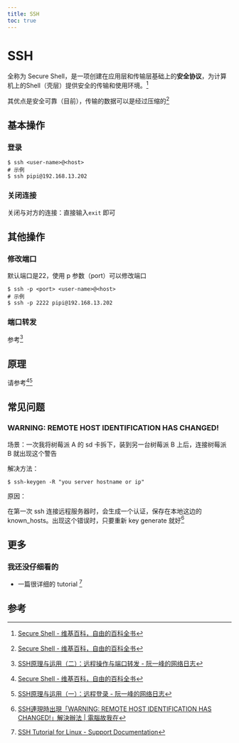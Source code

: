 ```yaml
---
title: SSH
toc: true
---
```




# SSH

全称为 Secure Shell，是一项创建在应用层和传输层基础上的**安全协议**，为计算机上的Shell（壳层）提供安全的传输和使用环境。[^2]

其优点是安全可靠（目前），传输的数据可以是经过压缩的[^2]

## 基本操作

### 登录

```shell
$ ssh <user-name>@<host>
# 示例
$ ssh pipi@192.168.13.202
```

### 关闭连接

关闭与对方的连接：直接输入`exit` 即可

## 其他操作

### 修改端口

默认端口是22，使用 p 参数（port）可以修改端口

```shell
$ ssh -p <port> <user-name>@<host> 
# 示例
$ ssh -p 2222 pipi@192.168.13.202
```

### 端口转发

参考[^4]

## 原理

请参考[^2][^3]

## 常见问题

### WARNING: REMOTE HOST IDENTIFICATION HAS CHANGED!

场景：一次我将树莓派 A 的 sd 卡拆下，装到另一台树莓派 B 上后，连接树莓派 B 就出现这个警告

解决方法：

```shell
$ ssh-keygen -R "you server hostname or ip"
```

原因：

在第一次 ssh 连接远程服务器时，会生成一个认证，保存在本地这边的 known_hosts。出现这个错误时，只要重新 key generate 就好[^1]

## 更多

### 我还没仔细看的

* 一篇很详细的 tutorial [^5]

## 参考

[^1]: [SSH連現時出現「WARNING: REMOTE HOST IDENTIFICATION HAS CHANGED!」解決辦法 | 電腦故我在](https://blog.allenchou.cc/warning-remote-host-identification-has-changed/)
[^2]: [Secure Shell - 维基百科，自由的百科全书](https://zh.wikipedia.org/wiki/Secure_Shell)
[^3]: [SSH原理与运用（一）：远程登录 - 阮一峰的网络日志](http://www.ruanyifeng.com/blog/2011/12/ssh_remote_login.html)
[^4]: [SSH原理与运用（二）：远程操作与端口转发 - 阮一峰的网络日志](http://www.ruanyifeng.com/blog/2011/12/ssh_port_forwarding.html)
[^5]: [SSH Tutorial for Linux - Support Documentation](https://support.suso.com/supki/SSH_Tutorial_for_Linux)



